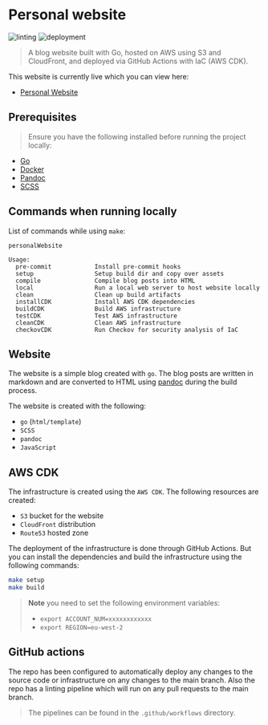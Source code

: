 # Personal website

![linting](https://github.com/nathanberry97/personalWebsite/actions/workflows/lintingPipeline.yml/badge.svg)
![deployment](https://github.com/nathanberry97/personalWebsite/actions/workflows/deploymentPipeline.yml/badge.svg)

> A blog website built with Go, hosted on AWS using S3 and CloudFront, and
> deployed via GitHub Actions with IaC (AWS CDK).

This website is currently live which you can view here:

- [Personal Website](https://nathanberry.co.uk/)

## Prerequisites

> Ensure you have the following installed before running the project locally:

- [Go](https://go.dev/)
- [Docker](https://www.docker.com/)
- [Pandoc](https://pandoc.org/)
- [SCSS](https://sass-lang.com/)

## Commands when running locally

List of commands while using `make`:

```
personalWebsite

Usage:
  pre-commit            Install pre-commit hooks
  setup                 Setup build dir and copy over assets
  compile               Compile blog posts into HTML
  local                 Run a local web server to host website locally
  clean                 Clean up build artifacts
  installCDK            Install AWS CDK dependencies
  buildCDK              Build AWS infrastructure
  testCDK               Test AWS infrastructure
  cleanCDK              Clean AWS infrastructure
  checkovCDK            Run Checkov for security analysis of IaC
```

## Website

The website is a simple blog created with `go`. The blog posts are written
in markdown and are converted to HTML using [pandoc](https://pandoc.org/)
during the build process.

The website is created with the following:

- `go` (`html/template`)
- `SCSS`
- `pandoc`
- `JavaScript`

## AWS CDK

The infrastructure is created using the `AWS CDK`. The following resources are
created:

-   `S3` bucket for the website
-   `CloudFront` distribution
-   `Route53` hosted zone

The deployment of the infrastructure is done through GitHub Actions. But you
can install the dependencies and build the infrastructure using the following
commands:

```bash
make setup
make build
```

> **Note** you need to set the following environment variables:
>
> - `export ACCOUNT_NUM=xxxxxxxxxxxx`
> - `export REGION=eu-west-2`

## GitHub actions

The repo has been configured to automatically deploy any changes to the source
code or infrastructure on any changes to the main branch. Also the repo has
a linting pipeline which will run on any pull requests to the main branch.

> The pipelines can be found in the `.github/workflows` directory.
